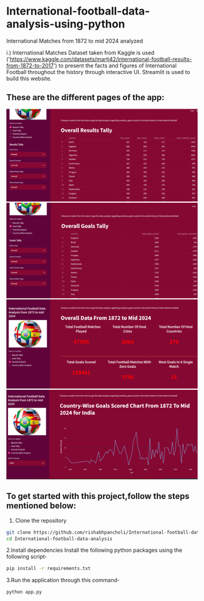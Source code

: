 
# International-football-data-analysis-using-python
 International Matches from 1872 to mid 2024 analyzed

i.) International Matches Dataset taken from Kaggle is used ('https://www.kaggle.com/datasets/martj42/international-football-results-from-1872-to-2017') to present the facts and figures of International Football throughout the history through interactive UI. Streamlit is used to build this website.

## These are the different pages of the app:
![Screenshot 1](Football-Analysis-Page-1.png)
![Screenshot 2](Football-Analysis-Page-2.png)
![Screenshot 3](Football-Analysis-Page-3.png)
![Screenshot 4](Football-Analysis-Page-4.png)

## To get started with this project,follow the steps mentioned below:
1. Clone the repository
```bash
git clone https://github.com/rishabhpancholi/International-football-data-analysis.git
cd International-football-data-analysis
```

2.Install dependencies
Install the following python packages using the following script-

```bash
pip install -r requirements.txt
```

3.Run the application through this command-

```bash
python app.py
```
